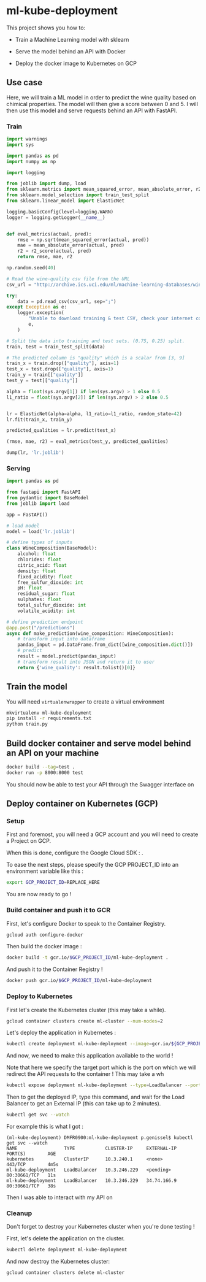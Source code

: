 # ml-kube-deployment

This project shows you how to: 

* Train a Machine Learning model with sklearn

* Serve the model behind an API with Docker 

* Deploy the docker image to Kubernetes on GCP

## Use case

Here, we will train a ML model in order to predict the wine quality based on chimical properties. The model will then give a score between 0 and 5. I will then use this model and serve requests behind an API with FastAPI.

### Train

```python
import warnings
import sys

import pandas as pd
import numpy as np

import logging

from joblib import dump, load
from sklearn.metrics import mean_squared_error, mean_absolute_error, r2_score
from sklearn.model_selection import train_test_split
from sklearn.linear_model import ElasticNet

logging.basicConfig(level=logging.WARN)
logger = logging.getLogger(__name__)


def eval_metrics(actual, pred):
    rmse = np.sqrt(mean_squared_error(actual, pred))
    mae = mean_absolute_error(actual, pred)
    r2 = r2_score(actual, pred)
    return rmse, mae, r2

np.random.seed(40)

# Read the wine-quality csv file from the URL
csv_url = "http://archive.ics.uci.edu/ml/machine-learning-databases/wine-quality/winequality-red.csv"

try:
    data = pd.read_csv(csv_url, sep=";")
except Exception as e:
    logger.exception(
        "Unable to download training & test CSV, check your internet connection. Error: %s",
        e,
    )

# Split the data into training and test sets. (0.75, 0.25) split.
train, test = train_test_split(data)

# The predicted column is "quality" which is a scalar from [3, 9]
train_x = train.drop(["quality"], axis=1)
test_x = test.drop(["quality"], axis=1)
train_y = train[["quality"]]
test_y = test[["quality"]]

alpha = float(sys.argv[1]) if len(sys.argv) > 1 else 0.5
l1_ratio = float(sys.argv[2]) if len(sys.argv) > 2 else 0.5


lr = ElasticNet(alpha=alpha, l1_ratio=l1_ratio, random_state=42)
lr.fit(train_x, train_y)

predicted_qualities = lr.predict(test_x)

(rmse, mae, r2) = eval_metrics(test_y, predicted_qualities)

dump(lr, 'lr.joblib')
```

### Serving

```python
import pandas as pd

from fastapi import FastAPI
from pydantic import BaseModel
from joblib import load

app = FastAPI()

# load model
model = load('lr.joblib')

# define types of inputs
class WineComposition(BaseModel):
    alcohol: float
    chlorides: float
    citric_acid: float
    density: float
    fixed_acidity: float
    free_sulfur_dioxide: int
    pH: float
    residual_sugar: float
    sulphates: float
    total_sulfur_dioxide: int
    volatile_acidity: int

# define prediction endpoint
@app.post("/predictions")
async def make_prediction(wine_composition: WineComposition):
    # transform input into dataframe
    pandas_input = pd.DataFrame.from_dict([wine_composition.dict()])
    # predict
    result = model.predict(pandas_input)
    # transform result into JSON and return it to user
    return {'wine_quality': result.tolist()[0]}
```

## Train the model

You will need `virtualenwrapper` to create a virtual environment

```bash
mkvirtualenv ml-kube-deployment
pip install -r requirements.txt
python train.py
```

## Build docker container and serve model behind an API on your machine

```bash
docker build --tag=test .
docker run -p 8000:8000 test
```

You should now be able to test your API through the Swagger interface on [](http://localhost:8000/docs)

## Deploy container on Kubernetes (GCP)

### Setup

First and foremost, you will need a GCP account and you will need to create a Project on GCP.

When this is done, configure the Google Cloud SDK : [](https://cloud.google.com/sdk/docs/install).


To ease the next steps, please specify the GCP PROJECT_ID into an environment variable like this : 

```bash
export GCP_PROJECT_ID=REPLACE_HERE
```

You are now ready to go !

### Build container and push it to GCR

First, let's configure Docker to speak to the Container Registry.

```bash
gcloud auth configure-docker
```

Then build the docker image :

```bash
docker build -t gcr.io/$GCP_PROJECT_ID/ml-kube-deployment .
```

And push it to the Container Registry !

```bash
docker push gcr.io/$GCP_PROJECT_ID/ml-kube-deployment
```

### Deploy to Kubernetes

First let's create the Kubernetes cluster (this may take a while).

```bash
gcloud container clusters create ml-cluster --num-nodes=2
```

Let's deploy the application in Kubernetes : 


```bash
kubectl create deployment ml-kube-deployment --image=gcr.io/${GCP_PROJECT_ID}/ml-kube-deployment
```

And now, we need to make this application available to the world ! 

Note that here we specify the target port which is the port on which we will redirect the API requests to the container ! This may take a wh

```bash
kubectl expose deployment ml-kube-deployment --type=LoadBalancer --port 80 --target-port 8000

```

Then to get the deployed IP, type this command, and wait for the Load Balancer to get an External IP (this can take up to 2 minutes).


```bash
kubectl get svc --watch
```

For example this is what I got : 

```
(ml-kube-deployment) DMFR0900:ml-kube-deployment p.genissel$ kubectl get svc --watch
NAME                 TYPE           CLUSTER-IP     EXTERNAL-IP   PORT(S)        AGE
kubernetes           ClusterIP      10.3.240.1     <none>        443/TCP        4m5s
ml-kube-deployment   LoadBalancer   10.3.246.229   <pending>     80:30661/TCP   11s
ml-kube-deployment   LoadBalancer   10.3.246.229   34.74.166.9   80:30661/TCP   38s
```

Then I was able to interact with my API on [](http://34.74.166.9)

### Cleanup

Don't forget to destroy your Kubernetes cluster when you're done testing ! 

First, let's delete the application on the cluster.

```bash
kubectl delete deployment ml-kube-deployment
```

And now destroy the Kubernetes cluster:

```bash
gcloud container clusters delete ml-cluster
```
